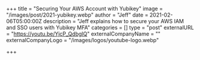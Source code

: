 +++
title = "Securing Your AWS Account with Yubikey"
image = "/images/post/2021-yubikey.webp"
author = "Jeff"
date = 2021-02-06T05:00:00Z
description = "Jeff explains how to secure your AWS IAM and SSO users with Yubikey MFA"
categories = []
type = "post"
externalURL = "https://youtu.be/YjcP_QdbgIQ"
externalCompanyName = ""
externalCompanyLogo = "/images/logos/youtube-logo.webp"

+++
